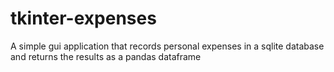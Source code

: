 # tkinter-expenses
A simple gui application that records personal expenses in a sqlite database and returns the results as a pandas dataframe
